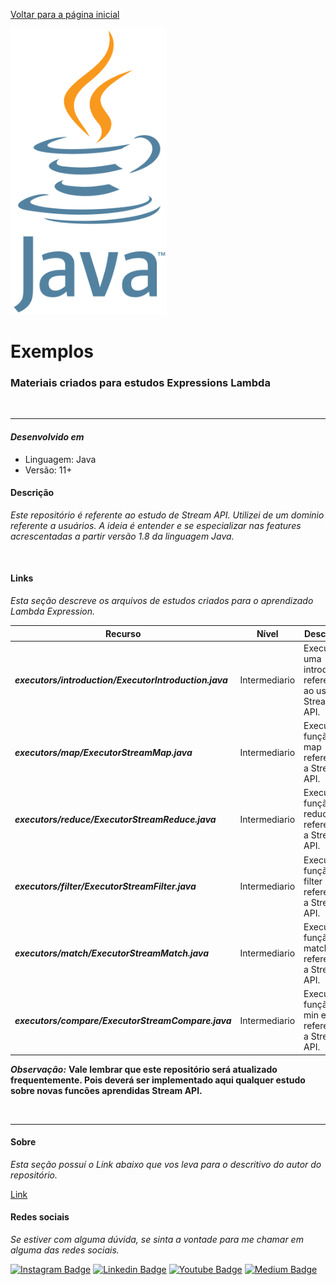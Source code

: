 [Voltar para a página inicial](../../README.md)

<img src="../images/java_image.png " width=250>

# **Exemplos**

### Materiais criados para estudos Expressions Lambda

</br>
<hr>

#### ***Desenvolvido em***

- Linguagem: Java
- Versão: 11+

#### **Descrição**

*Este repositório é referente ao estudo de Stream API. Utilizei de um dominio referente a usuários.
A ideia é entender e se especializar nas features acrescentadas a partir versão 1.8 da linguagem Java.*

</br>

#### **Links**

*Esta seção descreve os arquivos de estudos criados para o aprendizado Lambda Expression.*

| Recurso                                                | Nível         | Descrição                                                | Link                                                                                                      |
|--------------------------------------------------------|---------------|----------------------------------------------------------|-----------------------------------------------------------------------------------------------------------|
| ***executors/introduction/ExecutorIntroduction.java*** | Intermediario | Executa a uma introdução referente ao uso de Stream API. | [Link](../../src/main/java/br/com/diegocordeiro/studies/executors/introduction/ExecutorIntroduction.java) |
| ***executors/map/ExecutorStreamMap.java***             | Intermediario | Executa a função map referente a Stream API.             | [Link](../../src/main/java/br/com/diegocordeiro/studies/executors/map/ExecutorStreamMap.java)             |
| ***executors/reduce/ExecutorStreamReduce.java***       | Intermediario | Executa a função reduce referente a Stream API.          | [Link](../../src/main/java/br/com/diegocordeiro/studies/executors/reduce/ExecutorStreamReduce.java)       |
| ***executors/filter/ExecutorStreamFilter.java***       | Intermediario | Executa a função filter referente a Stream API.          | [Link](../../src/main/java/br/com/diegocordeiro/studies/executors/filter/ExecutorStreamFilter.java)       |
| ***executors/match/ExecutorStreamMatch.java***         | Intermediario | Executa a função match referente a Stream API.           | [Link](../../src/main/java/br/com/diegocordeiro/studies/executors/match/ExecutorStreamMatch.java)         |
| ***executors/compare/ExecutorStreamCompare.java***       | Intermediario | Executa a função min e max referente a Stream API.       | [Link](../../src/main/java/br/com/diegocordeiro/studies/executors/compare/ExecutorStreamCompare.java)     |

***Observação:*** **Vale lembrar que este repositório será atualizado frequentemente. Pois deverá ser implementado aqui 
qualquer estudo sobre novas funcões aprendidas Stream API.**

</br>
<hr>

#### **Sobre**

*Esta seção possuí o Link abaixo que vos leva para o descritivo do autor do repositório.*

[Link](./Author.md)

#### **Redes sociais**

*Se estiver com alguma dúvida, se sinta a vontade para me chamar em alguma das redes sociais.*

[![Instagram Badge](https://img.shields.io/badge/-instagram-red?style=for-the-badge&logo=instagram&logoColor=white&link=https://github.com/DiegoJCordeiro)](https://www.instagram.com/developr.mano/) [![Linkedin Badge](https://img.shields.io/badge/-Linkedin-blue?style=for-the-badge&logo=Linkedin&logoColor=white&link=https://github.com/DiegoJCordeiro)](https://www.linkedin.com/in/diego-cordeiro-552948229/) [![Youtube Badge](https://img.shields.io/badge/-Youtube-red?style=for-the-badge&logo=Youtube&logoColor=white&link=https://github.com/DiegoJCordeiro)](https://www.youtube.com/@manodev5540) [![Medium Badge](https://img.shields.io/badge/-Medium-black?style=for-the-badge&logo=Medium&logoColor=white&link=https://github.com/DiegoJCordeiro)](https://medium.com/@diegocordeiro.contatos) 